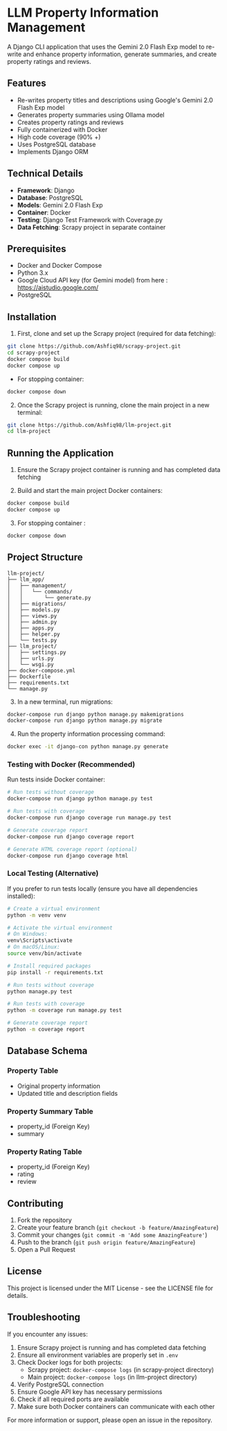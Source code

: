 # LLM Property Information Management

A Django CLI application that uses the Gemini 2.0 Flash Exp model to re-write and enhance property information, generate summaries, and create property ratings and reviews.

## Features

- Re-writes property titles and descriptions using Google's Gemini 2.0 Flash Exp model
- Generates property summaries using Ollama model
- Creates property ratings and reviews
- Fully containerized with Docker
- High code coverage (90% +)
- Uses PostgreSQL database
- Implements Django ORM

## Technical Details

- **Framework**: Django
- **Database**: PostgreSQL
- **Models**: Gemini 2.0 Flash Exp
- **Container**: Docker
- **Testing**: Django Test Framework with Coverage.py
- **Data Fetching**: Scrapy project in separate container

## Prerequisites

- Docker and Docker Compose
- Python 3.x
- Google Cloud API key (for Gemini model) from here : https://aistudio.google.com/
- PostgreSQL

## Installation

1. First, clone and set up the Scrapy project (required for data fetching):
```bash
git clone https://github.com/Ashfiq98/scrapy-project.git
cd scrapy-project
docker compose build
docker compose up
```
 * For stopping container:
```bash
docker compose down
```

2. Once the Scrapy project is running, clone the main project in a new terminal:
```bash
git clone https://github.com/Ashfiq98/llm-project.git
cd llm-project
```


## Running the Application

1. Ensure the Scrapy project container is running and has completed data fetching

2. Build and start the main project Docker containers:
```bash
docker compose build
docker compose up
```
3. For stopping container :
```bash
docker compose down
```
## Project Structure

```
llm-project/
├── llm_app/
│   ├── management/
│   │   └── commands/
│   │       └── generate.py
│   ├── migrations/
│   ├── models.py
│   ├── views.py
│   ├── admin.py
│   ├── apps.py
│   ├── helper.py
│   └── tests.py
├── llm_project/
│   ├── settings.py
│   ├── urls.py
│   └── wsgi.py
├── docker-compose.yml
├── Dockerfile
├── requirements.txt
└── manage.py
```

3. In a new terminal, run migrations:
```bash
docker-compose run django python manage.py makemigrations
docker-compose run django python manage.py migrate
```

4. Run the property information processing command:
```bash
docker exec -it django-con python manage.py generate
```

### Testing with Docker (Recommended)
Run tests inside Docker container:
```bash
# Run tests without coverage
docker-compose run django python manage.py test

# Run tests with coverage
docker-compose run django coverage run manage.py test

# Generate coverage report
docker-compose run django coverage report

# Generate HTML coverage report (optional)
docker-compose run django coverage html
```

### Local Testing (Alternative)
If you prefer to run tests locally (ensure you have all dependencies installed):
```bash
# Create a virtual environment
python -m venv venv

# Activate the virtual environment
# On Windows:
venv\Scripts\activate
# On macOS/Linux:
source venv/bin/activate

# Install required packages
pip install -r requirements.txt

# Run tests without coverage
python manage.py test

# Run tests with coverage
python -m coverage run manage.py test

# Generate coverage report
python -m coverage report
```

## Database Schema

### Property Table
- Original property information
- Updated title and description fields

### Property Summary Table
- property_id (Foreign Key)
- summary

### Property Rating Table
- property_id (Foreign Key)
- rating
- review



## Contributing

1. Fork the repository
2. Create your feature branch (`git checkout -b feature/AmazingFeature`)
3. Commit your changes (`git commit -m 'Add some AmazingFeature'`)
4. Push to the branch (`git push origin feature/AmazingFeature`)
5. Open a Pull Request

## License

This project is licensed under the MIT License - see the LICENSE file for details.

## Troubleshooting

If you encounter any issues:

1. Ensure Scrapy project is running and has completed data fetching
2. Ensure all environment variables are properly set in `.env`
3. Check Docker logs for both projects:
   - Scrapy project: `docker-compose logs` (in scrapy-project directory)
   - Main project: `docker-compose logs` (in llm-project directory)
4. Verify PostgreSQL connection
5. Ensure Google API key has necessary permissions
6. Check if all required ports are available
7. Make sure both Docker containers can communicate with each other

For more information or support, please open an issue in the repository.
